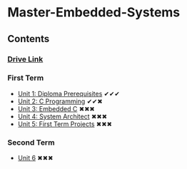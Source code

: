 # Master-Embedded-Systems

## Contents
### [Drive Link](https://drive.google.com/drive/folders/1GWskSVN4Az89VHR4Vtoy4MFsKqjWxi4G)
### First Term
- [Unit 1: Diploma Prerequisites](https://github.com/Basem0/Master-Embedded-Systems) ✔✔✔
- [Unit 2: C Programming](https://github.com/Basem0/Master-Embedded-Systems/tree/main/Unit2) ✔✔✖
- [Unit 3: Embedded C]() ✖✖✖ 
- [Unit 4: System Architect]() ✖✖✖
- [Unit 5: First Term Projects]() ✖✖✖
### Second Term 
- [Unit 6]() ✖✖✖
